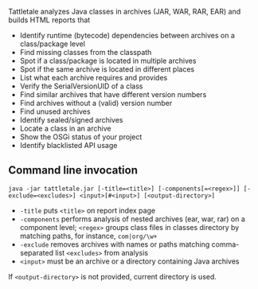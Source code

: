 Tattletale analyzes Java classes in archives (JAR, WAR, RAR, EAR) and
builds HTML reports that

* Identify runtime (bytecode) dependencies between archives on a class/package level
* Find missing classes from the classpath
* Spot if a class/package is located in multiple archives
* Spot if the same archive is located in different places
* List what each archive requires and provides
* Verify the SerialVersionUID of a class
* Find similar archives that have different version numbers
* Find archives without a (valid) version number
* Find unused archives
* Identify sealed/signed archives
* Locate a class in an archive
* Show the OSGi status of your project
* Identify blacklisted API usage

Command line invocation
-----------------------

	java -jar tattletale.jar [-title=<title>] [-components[=<regex>]] [-exclude=<excludes>] <input>[#<input>] [<output-directory>]

* `-title` puts `<title>` on report index page
* `-components` performs analysis of nested archives (ear, war, rar)
  on a component level; `<regex>` groups class files in classes
  directory by matching paths, for instance, `com|org/\w+`
* `-exclude` removes archives with names or paths matching
  comma-separated list `<excludes>` from analysis
* `<input>` must be an archive or a directory containing Java archives

If `<output-directory>` is not provided, current directory is used.

